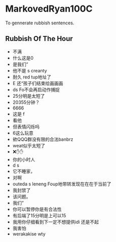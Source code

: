 # MarkovedRyan100C
To gennerate rubbish sentences.
## Rubbish Of The Hour
- 不满
- 什么这是0
- 是我们”
- 他不是 s creanty
- 耐久 red tup地址了
- E 还“孩子们结束绘画画画
- ds Fo不会再启动作捕捉
- 25分明是太短了
- 20355分钟？
- 6666
- 这是 f
- 看他
- 但表情闪烁吗
- 6这么玩意
- 欸QQQ群没有限的合法banbrz
- weat似乎太短了
- ❌️✋️✋️
- 你的小时人
- d s
- 它不睡家，
- 对啊
- outeda s leneng Foup地带转发现在在在于当前了
- 我封禁了
- 该问题。
- 我们”
- 你可以暂停你是有合法性
- 有后端了15分明是上可以15
- 我用你仔细看到下一定不想提供idì 还是不起
- 我害怕
- werakakise wty
